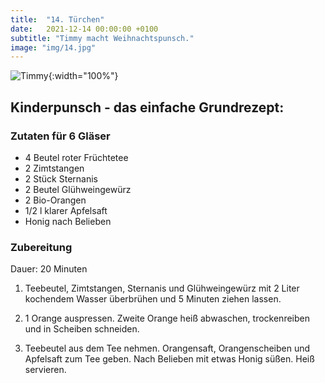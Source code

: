 ```yaml
---
title:  "14. Türchen"
date:   2021-12-14 00:00:00 +0100
subtitle: "Timmy macht Weihnachtspunsch."
image: "img/14.jpg"
---
```


![Timmy](../img/14.jpg){:width="100%"}

## Kinderpunsch - das einfache Grundrezept:
### Zutaten für 6 Gläser
* 4 Beutel roter Früchtetee 
* 2  Zimtstangen 
* 2 Stück Sternanis 
* 2 Beutel Glühweingewürz 
* 2  Bio-Orangen 
* 1/2 l klarer Apfelsaft 
* Honig nach Belieben 

### Zubereitung
Dauer: 20 Minuten

1. Teebeutel, Zimtstangen, Sternanis und Glühweingewürz mit 2 Liter kochendem Wasser überbrühen und 5 Minuten ziehen lassen.

2. 1 Orange auspressen. Zweite Orange heiß abwaschen, trockenreiben und in Scheiben schneiden.

3. Teebeutel aus dem Tee nehmen. Orangensaft, Orangenscheiben und Apfelsaft zum Tee geben. Nach Belieben mit etwas Honig süßen. Heiß servieren.